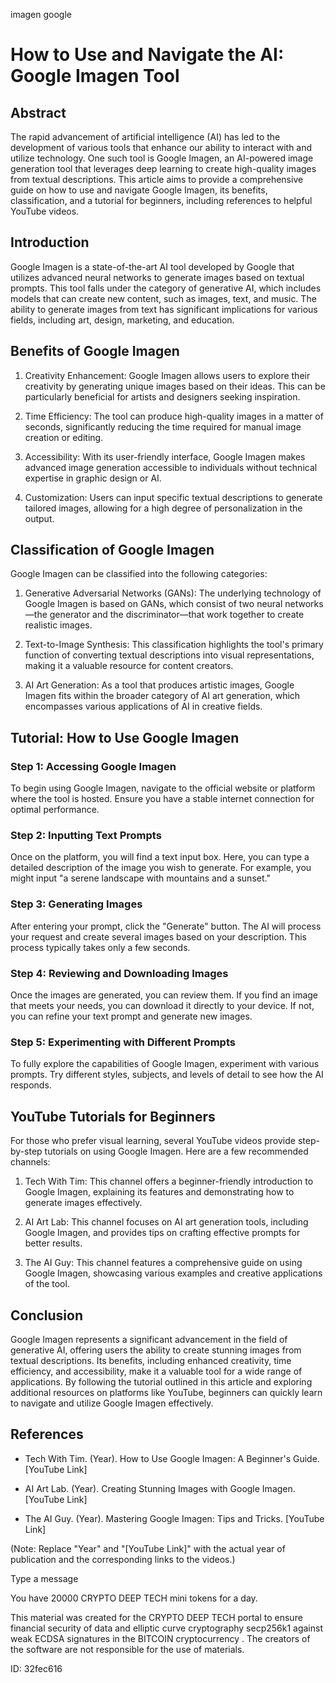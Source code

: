 imagen google
# How to Use and Navigate the AI: Google Imagen Tool



## Abstract



The rapid advancement of artificial intelligence (AI) has led to the development of various tools that enhance our ability to interact with and utilize technology. One such tool is Google Imagen, an AI-powered image generation tool that leverages deep learning to create high-quality images from textual descriptions. This article aims to provide a comprehensive guide on how to use and navigate Google Imagen, its benefits, classification, and a tutorial for beginners, including references to helpful YouTube videos.



## Introduction



Google Imagen is a state-of-the-art AI tool developed by Google that utilizes advanced neural networks to generate images based on textual prompts. This tool falls under the category of generative AI, which includes models that can create new content, such as images, text, and music. The ability to generate images from text has significant implications for various fields, including art, design, marketing, and education.



## Benefits of Google Imagen



1. Creativity Enhancement: Google Imagen allows users to explore their creativity by generating unique images based on their ideas. This can be particularly beneficial for artists and designers seeking inspiration.



2. Time Efficiency: The tool can produce high-quality images in a matter of seconds, significantly reducing the time required for manual image creation or editing.



3. Accessibility: With its user-friendly interface, Google Imagen makes advanced image generation accessible to individuals without technical expertise in graphic design or AI.



4. Customization: Users can input specific textual descriptions to generate tailored images, allowing for a high degree of personalization in the output.



## Classification of Google Imagen



Google Imagen can be classified into the following categories:



1. Generative Adversarial Networks (GANs): The underlying technology of Google Imagen is based on GANs, which consist of two neural networks—the generator and the discriminator—that work together to create realistic images.



2. Text-to-Image Synthesis: This classification highlights the tool's primary function of converting textual descriptions into visual representations, making it a valuable resource for content creators.



3. AI Art Generation: As a tool that produces artistic images, Google Imagen fits within the broader category of AI art generation, which encompasses various applications of AI in creative fields.



## Tutorial: How to Use Google Imagen



### Step 1: Accessing Google Imagen



To begin using Google Imagen, navigate to the official website or platform where the tool is hosted. Ensure you have a stable internet connection for optimal performance.



### Step 2: Inputting Text Prompts



Once on the platform, you will find a text input box. Here, you can type a detailed description of the image you wish to generate. For example, you might input "a serene landscape with mountains and a sunset."



### Step 3: Generating Images



After entering your prompt, click the "Generate" button. The AI will process your request and create several images based on your description. This process typically takes only a few seconds.



### Step 4: Reviewing and Downloading Images



Once the images are generated, you can review them. If you find an image that meets your needs, you can download it directly to your device. If not, you can refine your text prompt and generate new images.



### Step 5: Experimenting with Different Prompts



To fully explore the capabilities of Google Imagen, experiment with various prompts. Try different styles, subjects, and levels of detail to see how the AI responds.



## YouTube Tutorials for Beginners



For those who prefer visual learning, several YouTube videos provide step-by-step tutorials on using Google Imagen. Here are a few recommended channels:



1. Tech With Tim: This channel offers a beginner-friendly introduction to Google Imagen, explaining its features and demonstrating how to generate images effectively.



2. AI Art Lab: This channel focuses on AI art generation tools, including Google Imagen, and provides tips on crafting effective prompts for better results.



3. The AI Guy: This channel features a comprehensive guide on using Google Imagen, showcasing various examples and creative applications of the tool.



## Conclusion



Google Imagen represents a significant advancement in the field of generative AI, offering users the ability to create stunning images from textual descriptions. Its benefits, including enhanced creativity, time efficiency, and accessibility, make it a valuable tool for a wide range of applications. By following the tutorial outlined in this article and exploring additional resources on platforms like YouTube, beginners can quickly learn to navigate and utilize Google Imagen effectively.



## References



- Tech With Tim. (Year). How to Use Google Imagen: A Beginner's Guide. [YouTube Link]

- AI Art Lab. (Year). Creating Stunning Images with Google Imagen. [YouTube Link]

- The AI Guy. (Year). Mastering Google Imagen: Tips and Tricks. [YouTube Link]



(Note: Replace "Year" and "[YouTube Link]" with the actual year of publication and the corresponding links to the videos.)



Type a message

You have 20000 CRYPTO DEEP TECH mini tokens for a day.


This material was created for the  CRYPTO DEEP TECH portal  to ensure financial security of data and elliptic curve cryptography  secp256k1 against weak ECDSA  signatures   in the  BITCOIN cryptocurrency . The creators of the software are not responsible for the use of materials.

 ID: 32fec616
